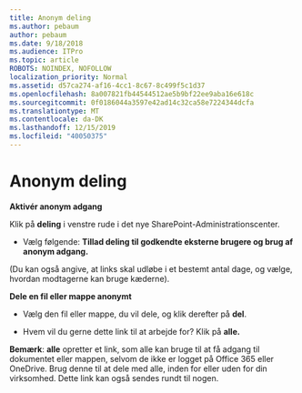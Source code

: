 ```yaml
---
title: Anonym deling
ms.author: pebaum
author: pebaum
ms.date: 9/18/2018
ms.audience: ITPro
ms.topic: article
ROBOTS: NOINDEX, NOFOLLOW
localization_priority: Normal
ms.assetid: d57ca274-af16-4cc1-8c67-8c499f5c1d37
ms.openlocfilehash: 8a007821fb44544512ae5b9bf22ee9aba16e618c
ms.sourcegitcommit: 0f0186044a3597e42ad14c32ca58e7224344dcfa
ms.translationtype: MT
ms.contentlocale: da-DK
ms.lasthandoff: 12/15/2019
ms.locfileid: "40050375"
---
```

# <a name="anonymous-sharing"></a>Anonym deling

 **Aktivér anonym adgang**
  
Klik på **deling** i venstre rude i det nye SharePoint-Administrationscenter. 
  
- Vælg følgende: **Tillad deling til godkendte eksterne brugere og brug af anonym adgang.**
  
(Du kan også angive, at links skal udløbe i et bestemt antal dage, og vælge, hvordan modtagerne kan bruge kæderne).
    
 **Dele en fil eller mappe anonymt**
  
- Vælg den fil eller mappe, du vil dele, og klik derefter på **del**. 
    
- Hvem vil du gerne dette link til at arbejde for? Klik på **alle.**
  
 **Bemærk**: **alle** opretter et link, som alle kan bruge til at få adgang til dokumentet eller mappen, selvom de ikke er logget på Office 365 eller OneDrive. Brug denne til at dele med alle, inden for eller uden for din virksomhed. Dette link kan også sendes rundt til nogen. 
    

